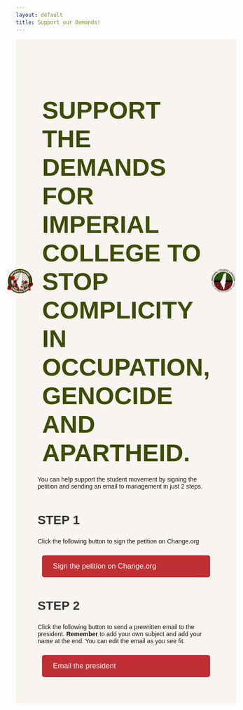 ```yaml
---
layout: default
title: Support our Demands!
---
```


<style>
  .container {
    text-align: left;
    padding: 50px;
    background-color: #f8f4f0;
  }

  h1 {
    font-family: 'Open Sauce One', 'Arial', sans-serif;
    font-size: 4em;
    margin-bottom: 20px;
    display: flex;
    justify-content: center;
    align-items: center;
    color: #3d4c06;
    text-transform: uppercase;
  }

  h1 img {
    max-height: 60px; /* Adjust the height as needed */
    margin-right: 20px;
  }

  h2 {
    font-family: aileron, 'Arial', sans-serif;
    font-size: 2em;
    margin-bottom: 10px;
    color: #333;
    text-transform: uppercase;
  }

  p {
    font-family: 'Open Sauce One', sans-serif;
  }

  .flex-container {
    display: flex;
    flex-wrap: wrap;
    justify-content: space-between;
    align-items: center;
  }

  .flex-container > div, .flex-container > a {
    flex: 1;
    margin: 10px;
  }

  .button {
    display: inline-block;
    padding: 15px 25px;
    font-size: 1.2em;
    font-family: 'Arial', sans-serif;
    color: #fff;
    background-color: #bf2f33;
    border: none;
    border-radius: 5px;
    text-decoration: none;
    cursor: pointer;
    transition: background-color 0.3s ease;
  }

  .button:hover {
    background-color: #8e1f1d;
  }

  @import url('https://fonts.cdnfonts.com/css/open-sauce-one');

  @media (max-width: 600px) {
    h1 {
      font-size: 2em;
    }

    .button {
      font-size: 1em;
      padding: 10px 20px;
    }
  }
</style>

<div class="container">
  <h1>
    <img src="./logo.png" alt="LZ Logo">
    Support the demands for Imperial College to stop complicity in occupation, genocide and apartheid.
    <img src="./logo-afp.png" alt="AFP Logo">
  </h1>
  <p>You can help support the student movement by signing the petition and sending an email to management in just 2 steps.</p>
  
  <div>
    <div class="flex-container">
      <h2>STEP 1</h2>
      <p>Click the following button to sign the petition on Change.org</p>
      <a href="https://www.change.org/p/cut-ties-with-israel-at-imperial-college-london-divest-from-genocide" target="_blank" class="button">
        Sign the petition on Change.org
      </a>
    </div>
    <div class="flex-container">
      <h2>STEP 2</h2>
      <p>Click the following button to send a prewritten email to the president. <b>Remember</b> to add your own subject and add your name at the end. You can edit the email as you see fit.</p>
      <a href="mailto:president@imperial.ac.uk?body=Dear%20Professor%20Brady%2C%0A%0ASince%20the%207th%20October%2C%20Israel%20has%20killed%20over%2040%2C000%20Palestinians%20and%20destroyed%20every%20single%20university%20in%20Gaza.%20These%20crimes%20are%20committed%20using%20funding%20and%20technology%20from%20the%20UK%2C%20the%20US%2C%20and%20their%20allies.%20In%20addition%20to%20these%20governments%2C%20private%20companies%20are%20complicit%20by%20providing%20services%20and%20technology%20to%20the%20military%20and%20state%20which%20is%20used%20to%20enact%20these%20atrocities.%0A%0AImperial%20College%2C%20like%20other%20universities%20in%20the%20UK%20and%20worldwide%2C%20is%20complicit%20in%20Israel%27s%20occupation%20of%20the%20Palestinian%20land%20and%20people.%20This%20occupation%20and%20systemic%20apartheid%20has%20culminated%20in%20what%20has%20now%20been%20described%20by%20the%20UN%20as%20a%20plausible%20genocide.%0A%0AAs%20a%20member%20of%20the%20Imperial%20community%2C%20I%20support%20the%20following%20demands%20made%20by%20the%20student%20body%3A%0A%0A-%20Imperial%20should%20cut%20industry%20and%20research%20ties%20with%20companies%20such%20as%20Caterpillar%20Inc.%20and%20BAE%20Systems%2C%20which%20are%20complicit%20in%20the%20war%20crimes%20against%20Palestine.%0A-%20Imperial%20should%20disclose%20all%20investments%20and%20divest%20from%20companies%20which%20support%20the%20occupation%20of%20Palestine.%0A-%20Explicit%20condemnation%20of%20Israel%27s%20actions%20and%20of%20students%20and%20staff%20who%20express%20support%20for%20such%20atrocities.%0A-%20Imperial%20should%20provide%20support%20to%20Palestinian%20students%20through%20scholarships%2C%20establishing%20links%20with%20Palestinian%20universities%2C%20and%20supporting%20the%20rebuilding%20of%20the%20Gazan%20higher%20education%20sector.%20Every%20single%20university%20in%20Gaza%20has%20been%20destroyed%20by%20Israel.%0A-%20The%20establishment%20of%20an%20independent%20student%20and%20staff%20body%20to%20ensure%20compliance%20with%20demands%20%281%29%20and%20%282%29%2C%20as%20well%20as%20serve%20to%20provide%20oversight%20on%20future%20investments%20to%20ensure%20that%20Imperial%20is%20not%20complicit%20in%20future%20crimes.%20This%20body%20may%20also%20pave%20the%20way%20to%20a%20more%20democratic%20student%20and%20staff%20driven%20investment%20policy.%0A%0AThe%20college%27s%20current%20position%20of%20complicity%20and%20implicit%20support%20creates%20a%20deeply%20unsafe%20environment%20for%20many%20students%20and%20it%20is%20our%20collective%20duty%20to%20ensure%20that%20this%20is%20addressed.%0A%0AWarm%20regards%2C%0A%5BINSERT%20NAME%20HERE%5D" class="button">
        Email the president
      </a>
    </div>
  </div>
</div>
